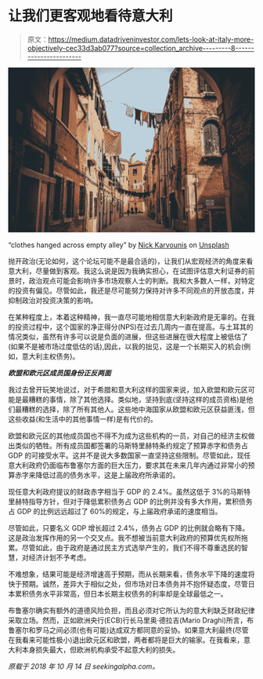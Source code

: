 # 让我们更客观地看待意大利

> 原文：<https://medium.datadriveninvestor.com/lets-look-at-italy-more-objectively-cec33d3ab077?source=collection_archive---------8----------------------->

![](img/f2ff0d0416b3768d156d4d0e24286f04.png)

“clothes hanged across empty alley” by [Nick Karvounis](https://unsplash.com/@nickkarvounis?utm_source=medium&utm_medium=referral) on [Unsplash](https://unsplash.com?utm_source=medium&utm_medium=referral)

抛开政治(无论如何，这个论坛可能不是最合适的)，让我们从宏观经济的角度来看意大利，尽量做到客观。我这么说是因为我确实担心，在试图评估意大利证券的前景时，政治观点可能会影响许多市场观察人士的判断。我和大多数人一样，对特定的投资有偏见。尽管如此，我还是尽可能努力保持对许多不同观点的开放态度，并抑制政治对投资决策的影响。

在某种程度上，本着这种精神，我一直尽可能地相信意大利新政府是无辜的。在我的投资过程中，这个国家的净正得分(NPS)在过去几周内一直在提高。与土耳其的情况类似，虽然有许多可以说是负面的进展，但这些进展在很大程度上被低估了(如果不是被市场过度低估的话),因此，以我的拙见，这是一个长期买入的机会(例如，意大利主权债务)。

***欧盟和欧元区成员国身份正反两面***

我过去曾开玩笑地说过，对于希腊和意大利这样的国家来说，加入欧盟和欧元区可能是最糟糕的事情，除了其他选择。类似地，坚持到底(坚持这样的成员资格)是他们最糟糕的选择，除了所有其他人。这些地中海国家从欧盟和欧元区获益匪浅，但这些收益(和生活中的其他事情一样)是有代价的。

欧盟和欧元区的其他成员国也不得不为成为这些机构的一员，对自己的经济主权做出类似的牺牲。所有成员国都签署的马斯特里赫特条约规定了预算赤字和债务占 GDP 的可接受水平。这并不是说大多数国家一直坚持这些限制。尽管如此，现任意大利政府仍面临布鲁塞尔方面的巨大压力，要求其在未来几年内通过非常小的预算赤字来降低过高的债务水平，这是上届政府所承诺的。

现任意大利政府提议的财政赤字相当于 GDP 的 2.4%。虽然这低于 3%的马斯特里赫特指导方针，但对于降低累积债务占 GDP 的比例并没有多大作用，累积债务占 GDP 的比例远远超过了 60%的规定，与上届政府承诺的速度相当。

尽管如此，只要名义 GDP 增长超过 2.4%，债务占 GDP 的比例就会略有下降。这是政治发挥作用的另一个交叉点。我不想被当前意大利政府的预算优先权所拖累。尽管如此，由于政府是通过民主方式选举产生的，我们不得不尊重选民的智慧，对经济计划不予考虑。

不难想象，结果可能是经济增速高于预期，而从长期来看，债务水平下降的速度将快于预期。诚然，差异大于相似之处，但市场对日本债务并不抱怀疑态度，尽管日本累积债务水平非常高，但日本长期主权债务的利率却是全球最低之一。

布鲁塞尔确实有额外的道德风险负担，而且必须对它所认为的意大利缺乏财政纪律采取立场。然而，正如欧洲央行(ECB)行长马里奥·德拉吉(Mario Draghi)所言，布鲁塞尔和罗马之间必须(也有可能)达成双方都同意的妥协。如果意大利最终(尽管在我看来可能性极小)退出欧元区和欧盟，两者都将是巨大的输家。在我看来，意大利本身损失最大，但欧洲机构承受不起意大利的损失。

*原载于 2018 年 10 月 14 日 seekingalpha.com。*